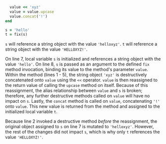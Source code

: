 ```Ruby def fix(value)
  value << 'xyz'
  value = value.upcase
  value.concat('!')
end

s = 'hello'
t = fix(s)
```
`s` will reference a string object with the value `'helloxyz'`. `t` will reference a string object with the value `'HELLOXYZ!'`.

On line 7, local variable `s` is initialized and references a string object with the value `'hello'`. On line 8, `s` is passed as an argument to the defined `fix` method invocation, binding its value to the method's parameter `value`. Within the method (lines 1 - 5), the string object `'xyz'` is destructively concatenated onto `value` using the `<<` operator. `value` is then reassigned to the return value of calling the `upcase` method on itself. Because of this reassignment, the alias relationship between `value` and `s` is broken; therefore, any further destructive methods called on `value` will have no impact on `s`. Lastly, the `concat` method is called on `value`, concatenating `'!'` onto `value`. This new value is returned from the method and assigned to the initialized local variable `t`.

Because line 2 invoked a destructive method *before* the reassignment, the original object assigned to `s` on line 7 is mutated to `'helloxyz'`. However, the rest of the changes did not impact `s`, which is why only `t` references the value `'HELLOXYZ!'`.